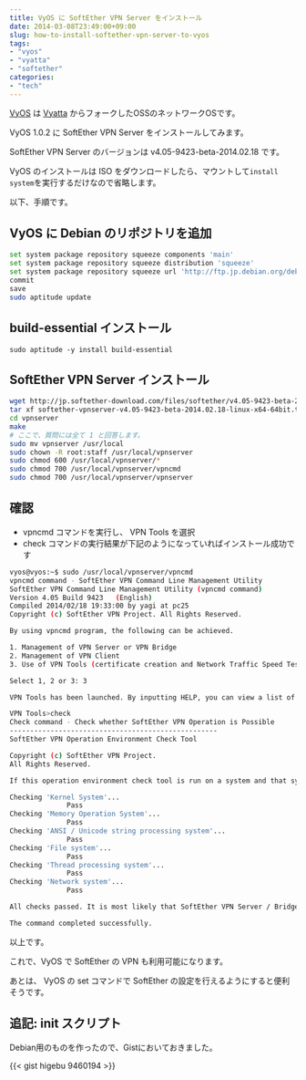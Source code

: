 ```yaml
---
title: VyOS に SoftEther VPN Server をインストール
date: 2014-03-08T23:49:00+09:00
slug: how-to-install-softether-vpn-server-to-vyos
tags: 
- "vyos"
- "vyatta"
- "softether"
categories: 
- "tech"
---
```



[VyOS][1] は [Vyatta][2] からフォークしたOSSのネットワークOSです。

VyOS 1.0.2 に SoftEther VPN Server をインストールしてみます。

SoftEther VPN Server のバージョンは v4.05-9423-beta-2014.02.18 です。

VyOS のインストールは ISO をダウンロードしたら、マウントして`install system`を実行するだけなので省略します。

以下、手順です。

VyOS に Debian のリポジトリを追加
---------------------------------

```bash
set system package repository squeeze components 'main'
set system package repository squeeze distribution 'squeeze'
set system package repository squeeze url 'http://ftp.jp.debian.org/debian/'
commit
save
sudo aptitude update
```

build-essential インストール
----------------------------

```
sudo aptitude -y install build-essential
```

SoftEther VPN Server インストール
---------------------------------

```bash
wget http://jp.softether-download.com/files/softether/v4.05-9423-beta-2014.02.18-tree/Linux/SoftEther%20VPN%20Server/64bit%20-%20Intel%20x64%20or%20AMD64/softether-vpnserver-v4.05-9423-beta-2014.02.18-linux-x64-64bit.tar.gz
tar xf softether-vpnserver-v4.05-9423-beta-2014.02.18-linux-x64-64bit.tar.gz
cd vpnserver
make
# ここで、質問には全て 1 と回答します。
sudo mv vpnserver /usr/local
sudo chown -R root:staff /usr/local/vpnserver
sudo chmod 600 /usr/local/vpnserver/*
sudo chmod 700 /usr/local/vpnserver/vpncmd
sudo chmod 700 /usr/local/vpnserver/vpnserver
```

確認
----

* vpncmd コマンドを実行し、 VPN Tools を選択
* check コマンドの実行結果が下記のようになっていればインストール成功です

```bash
vyos@vyos:~$ sudo /usr/local/vpnserver/vpncmd
vpncmd command - SoftEther VPN Command Line Management Utility
SoftEther VPN Command Line Management Utility (vpncmd command)
Version 4.05 Build 9423   (English)
Compiled 2014/02/18 19:33:00 by yagi at pc25
Copyright (c) SoftEther VPN Project. All Rights Reserved.

By using vpncmd program, the following can be achieved. 

1. Management of VPN Server or VPN Bridge 
2. Management of VPN Client
3. Use of VPN Tools (certificate creation and Network Traffic Speed Test Tool)

Select 1, 2 or 3: 3

VPN Tools has been launched. By inputting HELP, you can view a list of the commands that can be used.

VPN Tools>check
Check command - Check whether SoftEther VPN Operation is Possible
---------------------------------------------------
SoftEther VPN Operation Environment Check Tool

Copyright (c) SoftEther VPN Project.
All Rights Reserved.

If this operation environment check tool is run on a system and that system passes, it is most likely that SoftEther VPN software can operate on that system. This check may take a while. Please wait...

Checking 'Kernel System'... 
              Pass
Checking 'Memory Operation System'... 
              Pass
Checking 'ANSI / Unicode string processing system'... 
              Pass
Checking 'File system'... 
              Pass
Checking 'Thread processing system'... 
              Pass
Checking 'Network system'... 
              Pass

All checks passed. It is most likely that SoftEther VPN Server / Bridge can operate normally on this system.

The command completed successfully.
```

以上です。

これで、VyOS で SoftEther の VPN も利用可能になります。

あとは、 VyOS の set コマンドで SoftEther の設定を行えるようにすると便利そうです。

追記: init スクリプト
---------------------

Debian用のものを作ったので、Gistにおいておきました。

{{< gist higebu 9460194 >}}

 [1]: http://vyos.net/wiki/Main_Page
 [2]: https://ja.softether.org/
